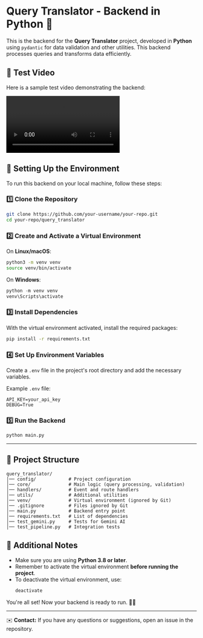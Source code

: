 # Query Translator - Backend in Python 🐍

This is the backend for the **Query Translator** project, developed in **Python** using `pydantic` for data validation and other utilities. This backend processes queries and transforms data efficiently.

## 🎥 Test Video
Here is a sample test video demonstrating the backend:

![Test Video](media/VT-Pydantic-Demo.mp4)


## 🚀 Setting Up the Environment

To run this backend on your local machine, follow these steps:

### 1️⃣ Clone the Repository
```bash
git clone https://github.com/your-username/your-repo.git
cd your-repo/query_translator
```

### 2️⃣ Create and Activate a Virtual Environment
On **Linux/macOS**:
```bash
python3 -m venv venv
source venv/bin/activate
```

On **Windows**:
```powershell
python -m venv venv
venv\Scripts\activate
```

### 3️⃣ Install Dependencies
With the virtual environment activated, install the required packages:
```bash
pip install -r requirements.txt
```

### 4️⃣ Set Up Environment Variables
Create a `.env` file in the project's root directory and add the necessary variables.

Example `.env` file:
```
API_KEY=your_api_key
DEBUG=True
```

### 5️⃣ Run the Backend
```bash
python main.py
```

---

## 📂 Project Structure
```
query_translator/
│── config/            # Project configuration
│── core/              # Main logic (query processing, validation)
│── handlers/          # Event and route handlers
│── utils/             # Additional utilities
│── venv/              # Virtual environment (ignored by Git)
│── .gitignore         # Files ignored by Git
│── main.py            # Backend entry point
│── requirements.txt   # List of dependencies
│── test_gemini.py     # Tests for Gemini AI
│── test_pipeline.py   # Integration tests
```

## 📌 Additional Notes
- Make sure you are using **Python 3.8 or later**.
- Remember to activate the virtual environment **before running the project**.
- To deactivate the virtual environment, use:
  ```bash
  deactivate
  ```

You're all set! Now your backend is ready to run. 🚀🔥

---
✉️ **Contact:** If you have any questions or suggestions, open an issue in the repository.